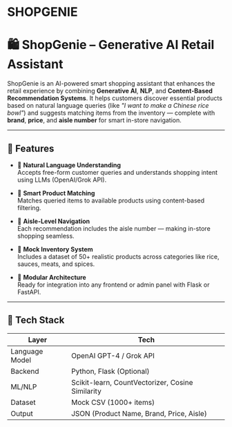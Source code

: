 # SHOPGENIE

# 🛍️ ShopGenie – Generative AI Retail Assistant

ShopGenie is an AI-powered smart shopping assistant that enhances the retail experience by combining **Generative AI**, **NLP**, and **Content-Based Recommendation Systems**. It helps customers discover essential products based on natural language queries (like *"I want to make a Chinese rice bowl"*) and suggests matching items from the inventory — complete with **brand**, **price**, and **aisle number** for smart in-store navigation.

---

## 🚀 Features

- 🧠 **Natural Language Understanding**  
  Accepts free-form customer queries and understands shopping intent using LLMs (OpenAI/Grok API).

- 🛒 **Smart Product Matching**  
  Matches queried items to available products using content-based filtering.

- 📍 **Aisle-Level Navigation**  
  Each recommendation includes the aisle number — making in-store shopping seamless.

- 🧪 **Mock Inventory System**  
  Includes a dataset of 50+ realistic products across categories like rice, sauces, meats, and spices.

- 🔗 **Modular Architecture**  
  Ready for integration into any frontend or admin panel with Flask or FastAPI.

---

## 🧩 Tech Stack

| Layer        | Tech                                  |
|--------------|----------------------------------------|
| Language Model | OpenAI GPT-4 / Grok API               |
| Backend      | Python, Flask (Optional)               |
| ML/NLP       | Scikit-learn, CountVectorizer, Cosine Similarity |
| Dataset      | Mock CSV (1000+ items)                   |
| Output       | JSON (Product Name, Brand, Price, Aisle) |



